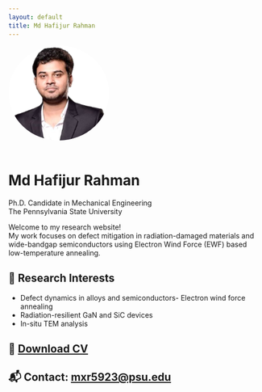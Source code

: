```yaml
---
layout: default
title: Md Hafijur Rahman
---
```

<img src="profile.png" alt="Profile photo" width="200" style="border-radius: 50%; margin-bottom: 20px;" />


# Md Hafijur Rahman

Ph.D. Candidate in Mechanical Engineering  
The Pennsylvania State University

Welcome to my research website!  
My work focuses on defect mitigation in radiation-damaged materials and wide-bandgap semiconductors using Electron Wind Force (EWF) based low-temperature annealing.

## 🔬 Research Interests
- Defect dynamics in alloys and semiconductors- Electron wind force annealing
- Radiation-resilient GaN and SiC devices
- In-situ TEM analysis

## 📄 [Download CV](CV.pdf)
## 📬 Contact: mxr5923@psu.edu

